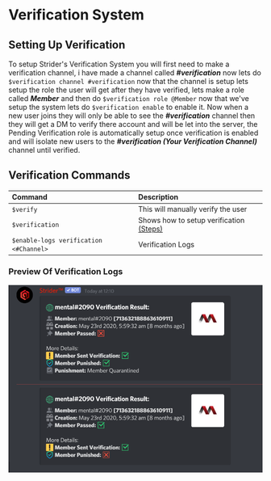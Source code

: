# Verification System

## Setting Up Verification

To setup Strider's Verification System you will first need to make a verification channel, i have made a channel called _**\#verification**_  now lets do `$verification channel #verification` now that the channel is setup lets setup the role the user will get after they have verified, lets make a role called _**Member**_ and then do `$verification role @Member` now that we've setup the system lets do `$verification enable` to enable it. Now when a new user joins they will only be able to see the _**\#verification**_ channel then they will get a DM to verify there account and will be let into the server, the Pending Verification role is automatically setup once verification is enabled and will isolate new users to the _**\#verification \(Your Verification Channel\)**_ channel until verified.

## Verification Commands

| Command | Description |
| :--- | :--- |
| `$verify` | This will manually verify the user |
| `$verification` | Shows how to setup verification [\(Steps\)](verification-system.md#setting-up-verification) |
| `$enable-logs verification <#Channel>` | Verification Logs |

### Preview Of Verification Logs

![Preview Of Logging System For Verification](../.gitbook/assets/b63216d914ba2bbe9818867c0996cd06.png)

